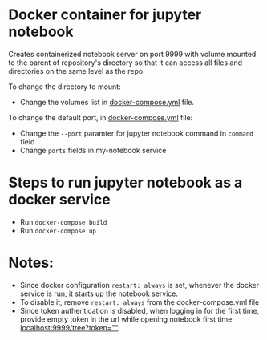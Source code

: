 # Docker container for jupyter notebook

Creates containerized notebook server on port 9999 with volume mounted to the parent of repository's directory so that it can access all files and directories on the same level as the repo.

To change the directory to mount:
   - Change the volumes list in [docker-compose.yml](docker-compose.yml) file.

To change the default port, in [docker-compose.yml](docker-compose.yml) file:
   - Change the `--port` paramter for jupyter notebook command in `command` field
   - Change `ports` fields in my-notebook service


# Steps to run jupyter notebook as a docker service

- Run `docker-compose build`
- Run `docker-compose up`

# Notes:

- Since docker configuration `restart: always` is set, whenever the docker service is run, it starts up the notebook service.
- To disable it, remove `restart: always` from the docker-compose.yml file
- Since token authentication is disabled, when logging in for the first time, provide empty token in the url while opening notebook first time: [localhost:9999/tree?token=""](localhost:9999/tree?token="")